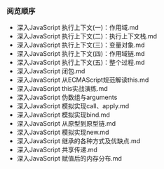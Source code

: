 ### 阅览顺序

- 深入JavaScript 执行上下文(一)：作用域.md
- 深入JavaScript 执行上下文(二)：执行上下文栈.md
- 深入JavaScript 执行上下文(三)：变量对象.md
- 深入JavaScript 执行上下文(四)：作用域链.md
- 深入JavaScript 执行上下文(五)：整个过程.md
- 深入JavaScript 闭包.md
- 深入JavaScript 从ECMAScript规范解读this.md
- 深入JavaScript this实战演练.md
- 深入JavaScript 伪数组与arguments
- 深入JavaScript 模拟实现call、apply.md
- 深入JavaScript 模拟实现bind.md
- 深入JavaScript 从原型到原型链.md
- 深入JavaScript 模拟实现new.md
- 深入JavaScript 继承的各种方式及优缺点.md
- 深入JavaScript 共享传递.md
- 深入JavaScript 赋值后的内存分布.md
